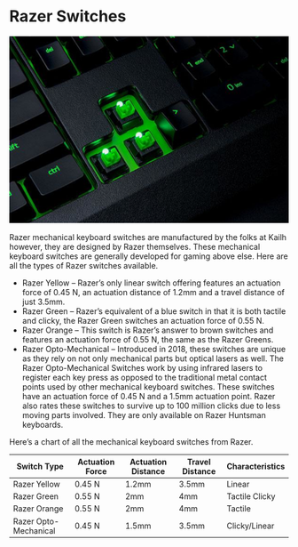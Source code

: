 # Razer Switches
![](./razer-switches.png ':size=700px')

Razer mechanical keyboard switches are manufactured by the folks at Kailh however, they are designed by Razer themselves. These mechanical keyboard switches are generally developed for gaming above else. Here are all the types of Razer switches available.

* Razer Yellow – Razer’s only linear switch offering features an actuation force of 0.45 N, an actuation distance of 1.2mm and a travel distance of just 3.5mm.
* Razer Green – Razer’s equivalent of a blue switch in that it is both tactile and clicky, the Razer Green switches an actuation force of 0.55 N.
* Razer Orange – This switch is Razer’s answer to brown switches and features an actuation force of 0.55 N, the same as the Razer Greens.
* Razer Opto-Mechanical – Introduced in 2018, these switches are unique as they rely on not only mechanical parts but optical lasers as well. The Razer Opto-Mechanical Switches work by using infrared lasers to register each key press as opposed to the traditional metal contact points used by other mechanical keyboard switches. These switches have an actuation force of 0.45 N and a 1.5mm actuation point. Razer also rates these switches to survive up to 100 million clicks due to less moving parts involved. They are only available on Razer Huntsman keyboards.

Here’s a chart of all the mechanical keyboard switches from Razer.

| Switch Type           | Actuation Force | Actuation Distance | Travel Distance | Characteristics |
|-----------------------|-----------------|--------------------|-----------------|-----------------|
| Razer Yellow 	        | 0.45 N          | 1.2mm              | 3.5mm           | Linear          |
| Razer Green 	        | 0.55 N 	      | 2mm 	           | 4mm             | Tactile Clicky  |
| Razer Orange 	        | 0.55 N 	      | 2mm 	           | 4mm             | Tactile         |
| Razer Opto-Mechanical | 0.45 N 	      | 1.5mm 	           | 3.5mm           | Clicky/Linear   |